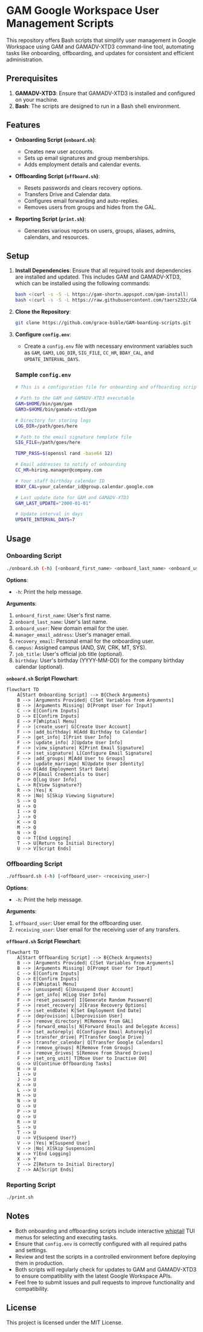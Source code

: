 # GAM Google Workspace User Management Scripts

This repository offers Bash scripts that simplify user management in Google Workspace using GAM and GAMADV-XTD3 command-line tool, automating tasks like onboarding, offboarding, and updates for consistent and efficient administration.

## Prerequisites

1. **GAMADV-XTD3**: Ensure that GAMADV-XTD3 is installed and configured on your machine.
2. **Bash**: The scripts are designed to run in a Bash shell environment.

## Features

- **Onboarding Script (`onboard.sh`)**:

  - Creates new user accounts.
  - Sets up email signatures and group memberships.
  - Adds employment details and calendar events.

- **Offboarding Script (`offboard.sh`)**:

  - Resets passwords and clears recovery options.
  - Transfers Drive and Calendar data.
  - Configures email forwarding and auto-replies.
  - Removes users from groups and hides from the GAL.

- **Reporting Script (`print.sh`)**:
  - Generates various reports on users, groups, aliases, admins, calendars, and resources.

## Setup

1. **Install Dependencies**:
   Ensure that all required tools and dependencies are installed and updated. This includes GAM and GAMADV-XTD3, which can be installed using the following commands:

   ```bash
   bash <(curl -s -S -L https://gam-shortn.appspot.com/gam-install)
   bash <(curl -s -S -L https://raw.githubusercontent.com/taers232c/GAMADV-XTD3/master/src/gam-install.sh)
   ```

2. **Clone the Repository**:

   ```bash
   git clone https://github.com/grace-bible/GAM-boarding-scripts.git
   ```

3. **Configure `config.env`**:

   - Create a `config.env` file with necessary environment variables such as `GAM`, `GAM3`, `LOG_DIR`, `SIG_FILE`, `CC_HR`, `BDAY_CAL`, and `UPDATE_INTERVAL_DAYS`.

   ### Sample `config.env`

   ```bash
   # This is a configuration file for onboarding and offboarding scripts

   # Path to the GAM and GAMADV-XTD3 executable
   GAM=$HOME/bin/gam/gam
   GAM3=$HOME/bin/gamadv-xtd3/gam

   # Directory for storing logs
   LOG_DIR=/path/goes/here

   # Path to the email signature template file
   SIG_FILE=/path/goes/here

   TEMP_PASS=$(openssl rand -base64 12)

   # Email addresses to notify of onboarding
   CC_HR=hiring.manager@company.com

   # Your staff birthday calendar ID
   BDAY_CAL=your_calendar_id@group.calendar.google.com

   # Last update date for GAM and GAMADV-XTD3
   GAM_LAST_UPDATE="2000-01-01"

   # Update interval in days
   UPDATE_INTERVAL_DAYS=7
   ```

## Usage

### Onboarding Script

```bash
./onboard.sh (-h) [<onboard_first_name> <onboard_last_name> <onboard_user> <manager_email_address> <recovery_email> <campus> <job_title> <birthday>]
```

**Options**:

- `-h`: Print the help message.

**Arguments**:

1. `onboard_first_name`: User's first name.
2. `onboard_last_name`: User's last name.
3. `onboard_user`: New domain email for the user.
4. `manager_email_address`: User's manager email.
5. `recovery_email`: Personal email for the onboarding user.
6. `campus`: Assigned campus (AND, SW, CRK, MT, SYS).
7. `job_title`: User's official job title (optional).
8. `birthday`: User's birthday (YYYY-MM-DD) for the company birthday calendar (optional).

**`onboard.sh` Script Flowchart**:

```mermaid
flowchart TD
    A[Start Onboarding Script] --> B{Check Arguments}
    B --> |Arguments Provided| C[Set Variables from Arguments]
    B --> |Arguments Missing| D[Prompt User for Input]
    C --> E[Confirm Inputs]
    D --> E[Confirm Inputs]
    E --> F[Whiptail Menu]
    F --> |create_user| G[Create User Account]
    F --> |add_birthday| H[Add Birthday to Calendar]
    F --> |get_info| I[Print User Info]
    F --> |update_info| J[Update User Info]
    F --> |view_signature| K[Print Email Signature]
    F --> |set_signature| L[Configure Email Signature]
    F --> |add_groups| M[Add User to Groups]
    F --> |update_marriage| N[Update User Identity]
    G --> O[Add Employment Start Date]
    O --> P[Email Credentials to User]
    P --> Q[Log User Info]
    L --> R{View Signature?}
    R --> |Yes| K
    R --> |No| S[Skip Viewing Signature]
    S --> Q
    H --> Q
    I --> Q
    J --> Q
    K --> Q
    M --> Q
    N --> Q
    Q --> T[End Logging]
    T --> U[Return to Initial Directory]
    U --> V[Script Ends]
```

### Offboarding Script

```bash
./offboard.sh (-h) [<offboard_user> <receiving_user>]
```

**Options**:

- `-h`: Print the help message.

**Arguments**:

1. `offboard_user`: User email for the offboarding user.
2. `receiving_user`: User email for the receiving user of any transfers.

**`offboard.sh` Script Flowchart**:

```mermaid
flowchart TD
    A[Start Offboarding Script] --> B{Check Arguments}
    B --> |Arguments Provided| C[Set Variables from Arguments]
    B --> |Arguments Missing| D[Prompt User for Input]
    C --> E[Confirm Inputs]
    D --> E[Confirm Inputs]
    E --> F[Whiptail Menu]
    F --> |unsuspend| G[Unsuspend User Account]
    F --> |get_info| H[Log User Info]
    F --> |reset_password| I[Generate Random Password]
    F --> |reset_recovery| J[Erase Recovery Options]
    F --> |set_endDate| K[Set Employment End Date]
    F --> |deprovision| L[Deprovision User]
    F --> |remove_directory| M[Remove from GAL]
    F --> |forward_emails| N[Forward Emails and Delegate Access]
    F --> |set_autoreply| O[Configure Email Autoreply]
    F --> |transfer_drive| P[Transfer Google Drive]
    F --> |transfer_calendar| Q[Transfer Google Calendars]
    F --> |remove_groups| R[Remove from Groups]
    F --> |remove_drives| S[Remove from Shared Drives]
    F --> |set_org_unit| T[Move User to Inactive OU]
    G --> U[Continue Offboarding Tasks]
    H --> U
    I --> U
    J --> U
    K --> U
    L --> U
    M --> U
    N --> U
    O --> U
    P --> U
    Q --> U
    R --> U
    S --> U
    T --> U
    U --> V{Suspend User?}
    V --> |Yes| W[Suspend User]
    V --> |No| X[Skip Suspension]
    W --> Y[End Logging]
    X --> Y
    Y --> Z[Return to Initial Directory]
    Z --> AA[Script Ends]
```

### Reporting Script

```bash
./print.sh
```

## Notes

- Both onboarding and offboarding scripts include interactive [whiptail](https://manpages.debian.org/jessie/whiptail/whiptail.1) TUI menus for selecting and executing tasks.
- Ensure that `config.env` is correctly configured with all required paths and settings.
- Review and test the scripts in a controlled environment before deploying them in production.
- Both scripts will regularly check for updates to GAM and GAMADV-XTD3 to ensure compatibility with the latest Google Workspace APIs.
- Feel free to submit issues and pull requests to improve functionality and compatibility.

## License

This project is licensed under the MIT License.
